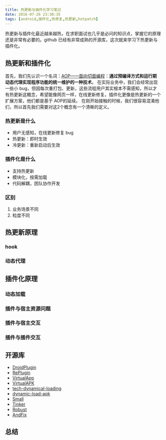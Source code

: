 ```yaml
---
title: 热更新与插件化学习笔记
date: 2016-07-26 23:30:35
tags: [android,插件化,热修复,热更新,hotpatch]
---
```

热更新与插件化最近越来越热，在求职面试也几乎是必问的知识点，掌握它的原理还是非常有必要的。github 已经有非常成熟的开源库，这次就来学习下热更新与插件化。

## 热更新和插件化
首先，我们先认识一个名词：[AOP——面向切面编程](https://baike.baidu.com/item/AOP/1332219?fr=aladdin)：**通过预编译方式和运行期动态代理实现程序功能的统一维护的一种技术**。
在实际业务中，我们会经常出现一些小 bug，但因每次重打包、更新，这些流程用户其实根本不需感知，所以才有热更新这概念，希望能像网页一样，在线更新修复。插件化更像是热更新的一个扩展方案，他们都是基于 AOP的延续。
在刚开始接触的时候，我们很容易混淆他们，所以首先我们需要对这2个概念有一个清晰的定义。

### 热更新是什么
- 用户无感知，在线更新修复 bug
- 热更新：即时生效
- 冷更新：重新启动后生效

### 插件化是什么
- 支持热更新
- 模块化，按需加载
- 代码解耦，团队协作开发

### 区别
1. 业务场景不同
2. 粒度不同

## 热更新原理
### hook

### 动态代理


## 插件化原理
### 动态加载

### 插件与宿主资源问题

### 插件与宿主交互

### 插件与插件交互

## 开源库
- [DroidPlugin](https://github.com/DroidPluginTeam/DroidPlugin)
- [RePlugin](https://github.com/Qihoo360/RePlugin)
- [VirtualApp](https://github.com/asLody/VirtualApp)
- [VirtualAPK](https://github.com/didi/VirtualAPK)
- [tech-dynamical-loading](https://github.com/kaedea/android-dynamical-loading/tree/develop/tech-dynamical-loading)
- [dynamic-load-apk](https://github.com/singwhatiwanna/dynamic-load-apk)
- [Small](https://github.com/wequick/Small)
- [Tinker](https://github.com/Tencent/tinker)
- [Robust](https://github.com/Meituan-Dianping/Robust)
- [AndFix](https://github.com/alibaba/AndFix)


## 总结
